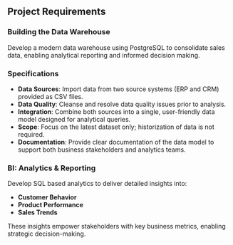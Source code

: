 ## Project Requirements

### Building the Data Warehouse
Develop a modern data warehouse using PostgreSQL to consolidate sales data, enabling analytical reporting and informed decision making.

### Specifications
- **Data Sources**: Import data from two source systems (ERP and CRM) provided as CSV files.
- **Data Quality**: Cleanse and resolve data quality issues prior to analysis.
- **Integration**: Combine both sources into a single, user-friendly data model designed for analytical queries.
- **Scope**: Focus on the latest dataset only; historization of data is not required.
- **Documentation**: Provide clear documentation of the data model to support both business stakeholders and analytics teams.

### BI: Analytics & Reporting
Develop SQL based analytics to deliver detailed insights into:
- **Customer Behavior**
- **Product Performance**
- **Sales Trends**

These insights empower stakeholders with key business metrics, enabling strategic decision-making.
